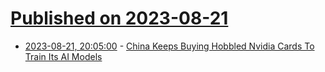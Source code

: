 # [Published on 2023-08-21](index.md)

* [2023-08-21, 20:05:00](https://tech.slashdot.org/story/23/08/21/203241/china-keeps-buying-hobbled-nvidia-cards-to-train-its-ai-models?utm_source=rss1.0mainlinkanon&utm_medium=feed) - [China Keeps Buying Hobbled Nvidia Cards To Train Its AI Models](https://tech.slashdot.org/story/23/08/21/203241/china-keeps-buying-hobbled-nvidia-cards-to-train-its-ai-models?utm_source=rss1.0mainlinkanon&utm_medium=feed)
